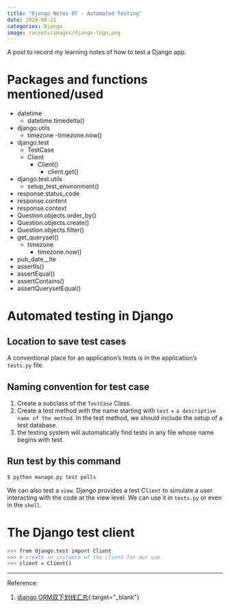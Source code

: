 ```yaml
---
title: "Django Notes 07 - Automated Testing"
date: 2020-08-21
categories: Django
image: /assets/images/django-logo.png
--- 
```

<!--excerpt.start-->
A post to record my learning notes of how to test a Django app. <!--excerpt.end-->

# Packages and functions mentioned/used 
- datetime
	- datetime.timedelta()
- django.utils
	- timezone
		-timezone.now()
- django.test
	- TestCase
	- Client
		- Client()
			- client.get()
- django.test.utils
	- setup_test_environment()
- response.status_code
- response.content
- response.context
- Question.objects.order_by()
- Question.objects.create()
- Question.objects.filter()
- get_queryset()
	- timezone
		- timezone.now()
- pub_date__lte	
- assertIs()
- assertEqual()
- assertContains()
- assertQuerysetEqual()

# Automated testing in Django  
## Location to save test cases  
A conventional place for an application’s tests is in the application’s `tests.py` file. 
 
## Naming convention for test case  
1. Create a subclass of the `TestCase` Class.
2. Create a test method with the name starting with `test` + `a descriptive name of the method`. In the test method, we should include the setup of a test database. 
3. the testing system will automatically find tests in any file whose name begins with test.  

## Run test by this command  
```sh
$ python manage.py test polls
```  

We can also test a `view`. Django provides a test C`lient` to simulate a user interacting with the code at the view level. We can use it in `tests.py` or even in the `shell`.

# The Django test client
```sh
>>> from django.test import Client
>>> # create an instance of the client for our use
>>> client = Client()
```

***
Reference:   
1. [django ORM双下划线汇总](https://blog.csdn.net/qq_19691995/article/details/102395469){:target="\_blank"}  

